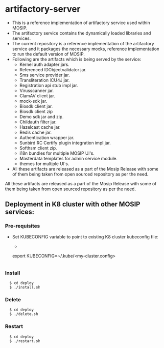 # artifactory-server

* This is a reference implementation of artifactory service used within MOSIP.
* The artifactory service contains the dynamically loaded libraries and services.
* The current repository is a reference implementation of the artifactory service and it packages the necessary mocks, reference implementation to run the default version of MOSIP.
* Following are the artifacts which is being served by the service:
    * Kernel auth adapter jars.
    * Referenced IDObjectvalidator jar.
    * Sms service provider jar.
    * Transliteration ICU4J jar.
    * Registration api stub impl jar.
    * Virusscanner jar.
    * ClamAV client jar.
    * mock-sdk jar.
    * Biosdk client jar.
    * Biosdk client zip
    * Demo sdk jar and zip.
    * Childauth filter jar.
    * Hazelcast cache jar.
    * Redis cache jar.
    * Authentication wrapper jar.
    * Sunbird RC Certify plugin integration impl jar.
    * Softhsm client zip.
    * i18n bundles for multiple MOSIP UI's.
    * Masterdata templates for admin service module.
    * themes for multiple UI's.
* All these artifacts are released as a part of the Mosip Release with some of them being taken from open sourced repository as per the need.

All these artifacts are released as a part of the Mosip Release with some of them being taken from open sourced repository as per the need.

## Deployment in K8 cluster with other MOSIP services:
### Pre-requisites
* Set KUBECONFIG variable to point to existing K8 cluster kubeconfig file:
    * ```
    export KUBECONFIG=~/.kube/<my-cluster.config>
    ```
### Install
  ```
    $ cd deploy
    $ ./install.sh
   ```
### Delete
  ```
    $ cd deploy
    $ ./delete.sh
   ```
### Restart
  ```
    $ cd deploy
    $ ./restart.sh
   ```